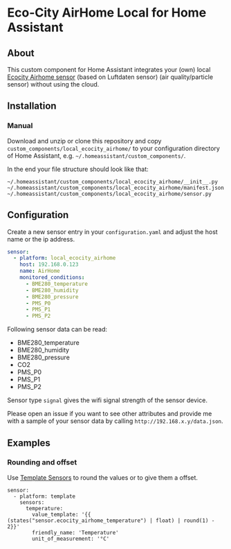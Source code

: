 


# Eco-City AirHome Local for Home Assistant

## About
This custom component for Home Assistant integrates your (own) local [Ecocity Airhome sensor](https://beegreen.com.ua/airhome-pristrij-monitoringu-jakosti-povitrja-primishhennjah-16518) (based on Luftdaten sensor) (air quality/particle sensor) without using the cloud. 


## Installation


### Manual
Download and unzip or clone this repository and copy `custom_components/local_ecocity_airhome/` to your configuration directory of Home Assistant, e.g. `~/.homeassistant/custom_components/`.

In the end your file structure should look like that:
```
~/.homeassistant/custom_components/local_ecocity_airhome/__init__.py
~/.homeassistant/custom_components/local_ecocity_airhome/manifest.json
~/.homeassistant/custom_components/local_ecocity_airhome/sensor.py
```

## Configuration
Create a new sensor entry in your `configuration.yaml` and adjust the host name or the ip address.

```yaml
sensor:
  - platform: local_ecocity_airhome
    host: 192.168.0.123
    name: AirHome
    monitored_conditions:
      - BME280_temperature
      - BME280_humidity
      - BME280_pressure
      - PMS_P0
      - PMS_P1
      - PMS_P2
```

Following sensor data can be read:


- BME280_temperature
- BME280_humidity
- BME280_pressure
- CO2
- PMS_P0
- PMS_P1
- PMS_P2

Sensor type `signal` gives the wifi signal strength of the sensor device.

Please open an issue if you want to see other attributes and provide me with a sample of your sensor data by calling `http://192.168.x.y/data.json`.




## Examples

### Rounding and offset

Use [Template Sensors](https://www.home-assistant.io/integrations/template/) to round the values or to give them a offset.
```
sensor:
  - platform: template
    sensors:
      temperature:
        value_template: '{{ (states("sensor.ecocity_airhome_temperature") | float) | round(1) - 2}}'
        friendly_name: 'Temperature'
        unit_of_measurement: '°C'
```



